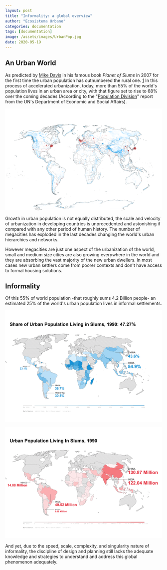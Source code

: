 ```yaml
---
layout: post
title: "Informality: a global overview"
author: "Ecosistema Urbano"
categories: documentation
tags: [documentation]
image: /assets/images/UrbanPop.jpg
date: 2020-05-19
---
```


## An Urban World
As predicted by [Mike Davis](https://en.wikipedia.org/wiki/Mike_Davis_(scholar)) in his famous book _Planet of Slums_ in 2007 for the first time the urban population has outnumbered the rural one. [1][1] In this process of accelerated urbanization, today, more than 55% of the world's population lives in an urban area or city, with that figure set to rise to 68% over the coming decades (According to the "[Population Division](https://population.un.org/wpp/)" report from the UN's Department of Economic and Social Affairs).

![Urban Population Growth 1950-2050](/assets/images/Urban-Population-Growth-1950-to-2050.gif "Urban Population Growth 1950 to 2050")

Growth in urban population is not equally distributed, the scale and velocity of urbanization in developing countries is unprecedented and astonishing if compared with any other period of human history. The number of megacities has exploded in the last decades changing the world's urban hierarchies and networks. 

However megacities are just one aspect of the urbanization of the world, small and medium size cities are also growing everywhere in the world and they are absorbing the vast majority of the new urban dwellers. In most cases new urban settlers come from poorer contexts and don't have access to formal housing solutions.

## Informality
Of this 55% of world population -that roughly sums 4.2 Billion people- an estimated 25% of the world's urban population lives in informal settlements. 

![Share of urban population living in slums](/assets/images/Share-of-urban-population-living-in-slums-GIF.gif "Share of urban population living in slums")

![Urban Population living in slums](/assets/images/Urban-Slums-Population-GIF.gif "Urban Population living in slums")

And yet, due to the speed, scale, complexity, and singularity nature of informality, the discipline of design and planning still lacks the adequate knowledge and strategies to understand and address this global phenomenon adequately.


[1]: https://data.worldbank.org/indicator/sp.urb.totl.in.zs?end=2018&start=1960&view=chart